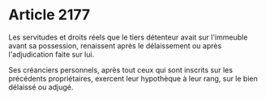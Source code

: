 # Article 2177

Les servitudes et droits réels que le tiers détenteur avait sur l'immeuble avant sa possession, renaissent après le délaissement ou après l'adjudication faite sur lui.

Ses créanciers personnels, après tout ceux qui sont inscrits sur les précédents propriétaires, exercent leur hypothèque à leur rang, sur le bien délaissé ou adjugé.
